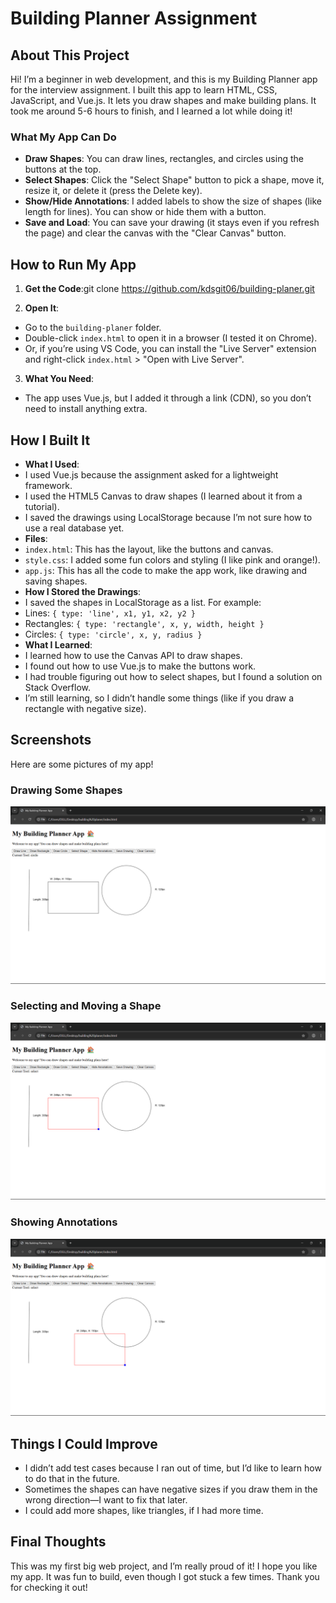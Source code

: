 # Building Planner Assignment

## About This Project
Hi! I’m a beginner in web development, and this is my Building Planner app for the interview assignment. I built this app to learn HTML, CSS, JavaScript, and Vue.js. It lets you draw shapes and make building plans. It took me around 5-6 hours to finish, and I learned a lot while doing it!

### What My App Can Do
- **Draw Shapes**: You can draw lines, rectangles, and circles using the buttons at the top.
- **Select Shapes**: Click the "Select Shape" button to pick a shape, move it, resize it, or delete it (press the Delete key).
- **Show/Hide Annotations**: I added labels to show the size of shapes (like length for lines). You can show or hide them with a button.
- **Save and Load**: You can save your drawing (it stays even if you refresh the page) and clear the canvas with the "Clear Canvas" button.

## How to Run My App
1. **Get the Code**:git clone https://github.com/kdsgit06/building-planer.git

2. **Open It**:
- Go to the `building-planer` folder.
- Double-click `index.html` to open it in a browser (I tested it on Chrome).
- Or, if you’re using VS Code, you can install the "Live Server" extension and right-click `index.html` > "Open with Live Server".
3. **What You Need**:
- The app uses Vue.js, but I added it through a link (CDN), so you don’t need to install anything extra.

## How I Built It
- **What I Used**:
- I used Vue.js because the assignment asked for a lightweight framework.
- I used the HTML5 Canvas to draw shapes (I learned about it from a tutorial).
- I saved the drawings using LocalStorage because I’m not sure how to use a real database yet.
- **Files**:
- `index.html`: This has the layout, like the buttons and canvas.
- `style.css`: I added some fun colors and styling (I like pink and orange!).
- `app.js`: This has all the code to make the app work, like drawing and saving shapes.
- **How I Stored the Drawings**:
- I saved the shapes in LocalStorage as a list. For example:
 - Lines: `{ type: 'line', x1, y1, x2, y2 }`
 - Rectangles: `{ type: 'rectangle', x, y, width, height }`
 - Circles: `{ type: 'circle', x, y, radius }`
- **What I Learned**:
- I learned how to use the Canvas API to draw shapes.
- I found out how to use Vue.js to make the buttons work.
- I had trouble figuring out how to select shapes, but I found a solution on Stack Overflow.
- I’m still learning, so I didn’t handle some things (like if you draw a rectangle with negative size).

## Screenshots
Here are some pictures of my app!

### Drawing Some Shapes
![Drawing shapes](screenshots/drawing-shapes.png)

### Selecting and Moving a Shape
![Selecting a shape](screenshots/selecting-shape.png)

### Showing Annotations
![Annotations](screenshots/annotations.png)

## Things I Could Improve
- I didn’t add test cases because I ran out of time, but I’d like to learn how to do that in the future.
- Sometimes the shapes can have negative sizes if you draw them in the wrong direction—I want to fix that later.
- I could add more shapes, like triangles, if I had more time.

## Final Thoughts
This was my first big web project, and I’m really proud of it! I hope you like my app. It was fun to build, even though I got stuck a few times. Thank you for checking it out!